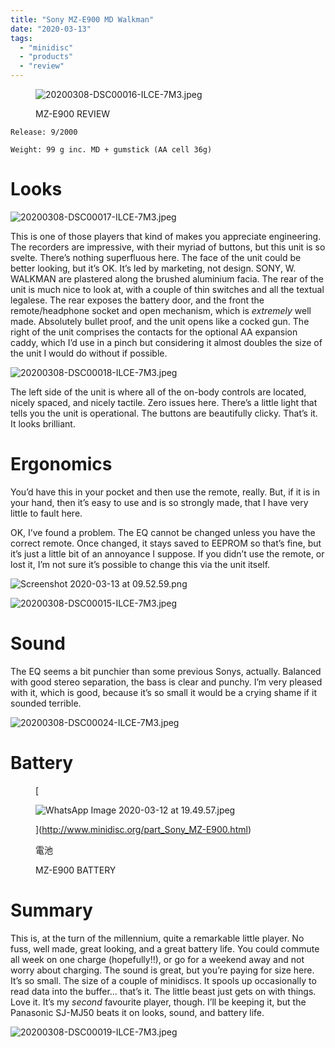 ```yaml
---
title: "Sony MZ-E900 MD Walkman"
date: "2020-03-13"
tags: 
  - "minidisc"
  - "products"
  - "review"
---
```


<figure>

![20200308-DSC00016-ILCE-7M3.jpeg](/assets/images/53453-20200308-dsc00016-ilce-7m3.jpeg)

<figcaption>



MZ-E900 REVIEW





</figcaption>



</figure>

```
Release: 9/2000
```

```
Weight: 99 g inc. MD + gumstick (AA cell 36g)
```

# **Looks**

![20200308-DSC00017-ILCE-7M3.jpeg](/assets/images/43bb3-20200308-dsc00017-ilce-7m3.jpeg)

This is one of those players that kind of makes you appreciate engineering. The recorders are impressive, with their myriad of buttons, but this unit is so svelte. There’s nothing superfluous here. The face of the unit could be better looking, but it’s OK. It’s led by marketing, not design. SONY, W. WALKMAN are plastered along the brushed aluminium facia. The rear of the unit is much nice to look at, with a couple of thin switches and all the textual legalese. The rear exposes the battery door, and the front the remote/headphone socket and open mechanism, which is _extremely_ well made. Absolutely bullet proof, and the unit opens like a cocked gun. The right of the unit comprises the contacts for the optional AA expansion caddy, which I’d use in a pinch but considering it almost doubles the size of the unit I would do without if possible.

![20200308-DSC00018-ILCE-7M3.jpeg](/assets/images/80f7b-20200308-dsc00018-ilce-7m3.jpeg)

The left side of the unit is where all of the on-body controls are located, nicely spaced, and nicely tactile. Zero issues here. There’s a little light that tells you the unit is operational. The buttons are beautifully clicky. That’s it. It looks brilliant.

# **Ergonomics**

You’d have this in your pocket and then use the remote, really. But, if it is in your hand, then it’s easy to use and is so strongly made, that I have very little to fault here.

OK, I’ve found a problem. The EQ cannot be changed unless you have the correct remote. Once changed, it stays saved to EEPROM so that’s fine, but it’s just a little bit of an annoyance I suppose. If you didn’t use the remote, or lost it, I’m not sure it’s possible to change this via the unit itself.

![Screenshot 2020-03-13 at 09.52.59.png](/assets/images/ad2ed-screenshot2020-03-13at09.52.59.png)

![20200308-DSC00015-ILCE-7M3.jpeg](/assets/images/4fdf6-20200308-dsc00015-ilce-7m3.jpeg)

# **Sound**

The EQ seems a bit punchier than some previous Sonys, actually. Balanced with good stereo separation, the bass is clear and punchy. I’m very pleased with it, which is good, because it’s so small it would be a crying shame if it sounded terrible.

![20200308-DSC00024-ILCE-7M3.jpeg](/assets/images/03fe8-20200308-dsc00024-ilce-7m3.jpeg)

# **Battery**

<figure>

[

![WhatsApp Image 2020-03-12 at 19.49.57.jpeg](/assets/images/e7a4d-whatsappimage2020-03-12at19.49.57.jpeg)



](http://www.minidisc.org/part_Sony_MZ-E900.html)

<figcaption>



電池

MZ-E900 BATTERY





</figcaption>



</figure>

# **Summary**

This is, at the turn of the millennium, quite a remarkable little player. No fuss, well made, great looking, and a great battery life. You could commute all week on one charge (hopefully!!), or go for a weekend away and not worry about charging. The sound is great, but you’re paying for size here. It’s so small. The size of a couple of minidiscs. It spools up occasionally to read data into the buffer… that’s it. The little beast just gets on with things. Love it. It’s my _second_ favourite player, though. I’ll be keeping it, but the Panasonic SJ-MJ50 beats it on looks, sound, and battery life.

![20200308-DSC00019-ILCE-7M3.jpeg](/assets/images/64bcf-20200308-dsc00019-ilce-7m3.jpeg)
